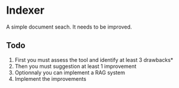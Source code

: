 # Indexer

A simple document seach. It needs to be improved. 


## Todo 

1. First you must assess the tool and identify at least 3 drawbacks*
2. Then you must suggestion at least 1 improvement
3. Optionnaly you can implement a RAG system
3. Implement the improvements